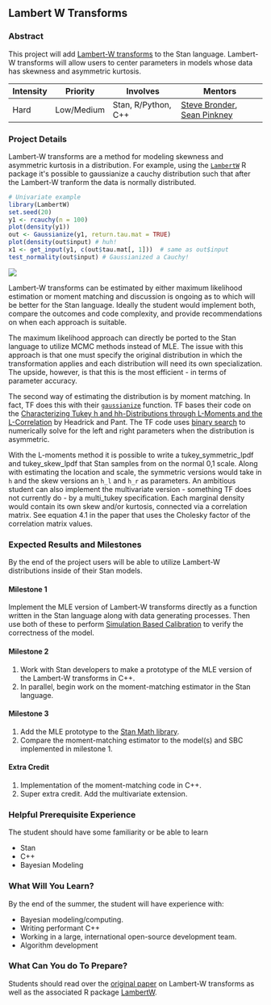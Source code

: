 ## Lambert W Transforms

### Abstract

This project will add [Lambert-W transforms](https://discourse.mc-stan.org/t/adding-lambert-w-transforms-to-stan/13906) to the Stan language. Lambert-W transforms will allow users to center parameters in models whose data has skewness and asymmetric kurtosis.

| **Intensity**                          | **Priority**              | **Involves**  | **Mentors**              |
| -------------                          | ------------              | ------------- | -----------              |
| Hard | Low/Medium | Stan, R/Python, C++ |[Steve Bronder](https://github.com/SteveBronder), [Sean Pinkney](https://github.com/spinkney) |

### Project Details

Lambert-W transforms are a method for modeling skewness and asymmetric kurtosis in a distribution. For example, using the [`LambertW`]() R package it's possible to gaussianize a cauchy distribution such that after the Lambert-W tranform the data is normally distributed.

```R
# Univariate example
library(LambertW)
set.seed(20)
y1 <- rcauchy(n = 100)
plot(density(y1))
out <- Gaussianize(y1, return.tau.mat = TRUE)
plot(density(out$input) # huh!
x1 <- get_input(y1, c(out$tau.mat[, 1]))  # same as out$input
test_normality(out$input) # Gaussianized a Cauchy!
```

![](https://aws1.discourse-cdn.com/standard14/uploads/mc_stan/original/2X/6/6f039d1b23ce1ed4d75036bce63e374b0cb4cfdf.png)

Lambert-W transforms can be estimated by either maximum likelihood estimation or moment matching and discussion is ongoing as to which will be better for the Stan language. Ideally the student would implement both, compare the outcomes and code complexity, and provide recommendations on when each approach is suitable. 

The maximum likelihood approach can directly be ported to the Stan language to utilize MCMC methods instead of MLE. The issue with this approach is that one must specify the original distribution in which the transformation applies and each distribution will need its own specialization. The upside, however, is that this is the most efficient - in terms of parameter accuracy. 

The second way of estimating the distribution is by moment matching. In fact, TF does this with their [`gaussianize`](https://www.tensorflow.org/tfx/transform/api_docs/python/tft/scale_to_gaussian) function. TF bases their code on the [Characterizing Tukey h and hh-Distributions through L-Moments and the L-Correlation](https://opensiuc.lib.siu.edu/cgi/viewcontent.cgi?article=1005&context=epse_pubs) by Headrick and Pant. The TF code uses [binary search](https://github.com/tensorflow/transform/blob/879f2345dcd6096104ae66027feacb099e228e66/tensorflow_transform/gaussianization.py) to numerically solve for the left and right parameters when the distribution is asymmetric.

With the L-moments method it is possible to write a tukey_symmetric_lpdf and tukey_skew_lpdf that Stan samples from on the normal 0,1 scale. Along with estimating the location and scale, the symmetric versions would take in `h` and the skew versions an `h_l` and `h_r` as parameters. An ambitious student can also implement the multivariate version - something TF does not currently do - by a multi_tukey specification. Each marginal density would contain its own skew and/or kurtosis, connected via a correlation matrix. See equation 4.1 in the paper that uses the Cholesky factor of the correlation matrix values.

### Expected Results and Milestones

By the end of the project users will be able to utilize Lambert-W distributions inside of their Stan models.

#### Milestone 1

Implement the MLE version of Lambert-W transforms directly as a function written in the Stan language along with data generating processes. Then use both of these to perform [Simulation Based Calibration](https://mc-stan.org/docs/2_23/stan-users-guide/simulation-based-calibration.html) to verify the correctness of the model.

#### Milestone 2

1. Work with Stan developers to make a prototype of the MLE version of the Lambert-W transforms in C++. 
2. In parallel, begin work on the moment-matching estimator in the Stan language.

#### Milestone 3

1. Add the MLE prototype to the [Stan Math library](https://github.com/stan-dev/math). 
2. Compare the moment-matching estimator to the model(s) and SBC implemented in milestone 1.

#### Extra Credit 
1. Implementation of the moment-matching code in C++.
2. Super extra credit. Add the multivariate extension.

### Helpful Prerequisite Experience

The student should have some familiarity or be able to learn

- Stan
- C++
- Bayesian Modeling


### What Will You Learn?

By the end of the summer, the student will have experience with:
 - Bayesian modeling/computing.
 - Writing performant C++
 - Working in a large, international open-source development team.
 - Algorithm development

### What Can You do To Prepare?

Students should read over the [original paper](https://www.hindawi.com/journals/tswj/2015/909231/) on Lambert-W transforms as well as the associated R package [LambertW](https://cran.r-project.org/web/packages/LambertW/index.html).
